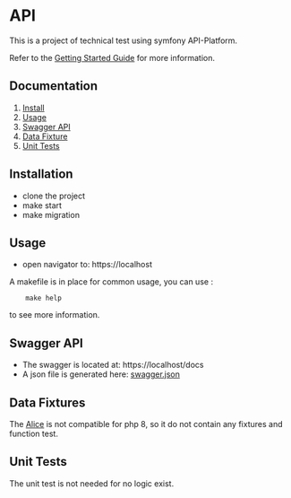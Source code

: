 # API
This is a project of technical test using symfony API-Platform.

Refer to the [Getting Started Guide](https://github.com/api-platform/api-platform) for more information.


## Documentation

1. [Install](#installation)
2. [Usage](#usage)
3. [Swagger API](#swagger-api)
4. [Data Fixture](#data-fixtures)
5. [Unit Tests](#unit-tests)

## Installation
   * clone the project
   * make start
   * make migration
## Usage
   * open navigator to: https://localhost
   
A makefile is in place for common usage, you can use :
        
        make help 
to see more information.

## Swagger API
   * The swagger is located at: https://localhost/docs
   * A json file is generated here: [swagger.json](api/config/swagger.json)

## Data Fixtures
   The [Alice](https://github.com/hautelook/AliceBundle) is not compatible for php 8, so it do not contain any fixtures and function test.
   
## Unit Tests
   The unit test is not needed for no logic exist.
